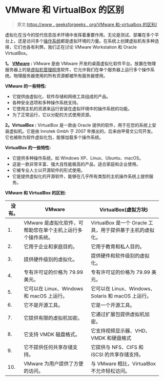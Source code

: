 # VMware 和 VirtualBox 的区别

> 原文:[https://www . geeksforgeeks . org/VMware 和-virtualbox 的区别/](https://www.geeksforgeeks.org/difference-between-vmware-and-virtualbox/)

虚拟化在当今的现代信息技术环境中发挥着重要作用。无论是测试、部署在多个平台上，还是访问多个[操作系统](https://www.geeksforgeeks.org/operating-systems/)都是虚拟环境的力量。在系统上创建虚拟机有多种选择，它们也各有利弊。我们正在讨论 VMware Workstation 和 Oracle VirtualBox。

**1。 [VMware](https://www.geeksforgeeks.org/virtualization-vmware-full-virtualization/) :**
VMware 是由 VMware 开发的桌面虚拟化软件平台。放置在物理服务器上的是[虚拟机管理程序](https://www.geeksforgeeks.org/hypervisor/)软件，它允许我们在单个服务器上运行多个操作系统。物理服务器使用的所有资源都被所有服务器使用。

**VMware 的一些特性:**

*   它提供由虚拟化、软件存储和网络工具组成的产品。
*   各种安全选项和多种操作系统支持。
*   它使用主机的资源来运行安装在虚拟环境中的操作系统的功能。
*   为了正常运行，它以分配的方式使用资源。

**2。VirtualBox :**
VirtualBox 是一款由 Oracle 提供的软件，用于在您的系统上安装虚拟机。它是由 Innotek Gmbh 于 2007 年推出的，后来由甲骨文公司开发。它也被称为软件虚拟化包，能够加载多个操作系统。

**VirtualBox 的一些特性:**

*   它提供多种操作系统，如 Windows XP、Linux、Ubuntu、macOS。
*   这是一款非常丰富、强大且性能极高的产品，适合家庭和企业使用。
*   它被专业人士以开源软件的形式使用。
*   它是提供虚拟化的开源软件，能够在几乎所有类型的主机操作系统上提供服务。

**VMware 和 VirtualBox 的区别:**

<center>

| 没有。 | VMware | VirtualBox(虚拟方块) |
| --- | --- | --- |
| 1. | VMware 是虚拟化软件，可帮助您在单个主机上运行多个操作系统。 | VirtualBox 是一个 Oracle 工具，用于提供基于主机的虚拟化。 |
| 2. | 它用于企业和家庭目的。 | 它用于教育和私人目的。 |
| 3. | 提供硬件级别的虚拟化。 | 提供硬件和软件级别的虚拟化。 |
| 4. | 专有许可证的价格为 79.99 美元。 | 专有许可证的价格为 79.99 美元。 |
| 5. | 它可以在 Linux、Windows 和 macOS 上运行。 | 它可以在 Linux、Windows、Solaris 和 macOS 上运行。 |
| 6. | 它不是开源工具。 | 它是一个开源工具。 |
| 7. | 它提供有限的虚拟机加密。 | 它通过扩展包提供虚拟机加密。 |
| 8. | 它支持 VMDK 磁盘格式。 | 它支持视频显示器、VHD、VMDK 和硬盘格式 |
| 9. | 它不提供任何共享存储支持。 | 它提供与 NFS、CIFS 和 iSCSI 的共享存储支持。 |
| 10. | VMware 为用户提供了方便的访问。 | 与 VMware 相比，VirtualBox 不允许轻松访问。 |

</center>